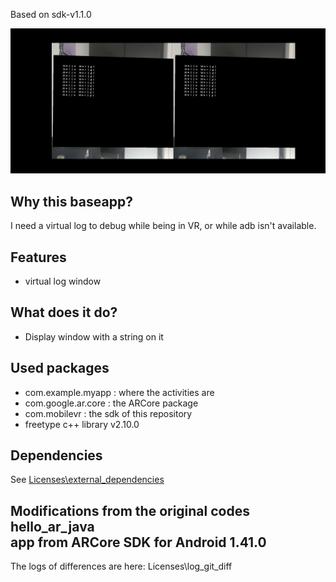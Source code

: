 Based on sdk-v1.1.0

![screenshot](/screenshots/virtual_log_screenshot.jpg)

## Why this baseapp?
I need a virtual log to debug while being in VR, or while adb isn't available.<br>

## Features
- virtual log window

## What does it do?
- Display window with a string on it

## Used packages
- com.example.myapp : where the activities are
- com.google.ar.core : the ARCore package
- com.mobilevr : the sdk of this repository
- freetype c++ library v2.10.0

## Dependencies
See [Licenses\external_dependencies](Licenses/external_licenses)

## Modifications from the original codes hello_ar_java<br>app from ARCore SDK for Android 1.41.0
The logs of differences are here:
Licenses\log_git_diff